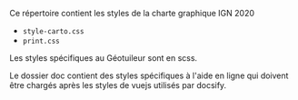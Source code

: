 Ce répertoire contient les styles de la charte graphique IGN 2020

- `style-carto.css`
- `print.css`

Les styles spécifiques au Géotuileur sont en scss.

Le dossier doc contient des styles spécifiques à l'aide en ligne qui doivent être chargés après les styles de vuejs utilisés par docsify.
